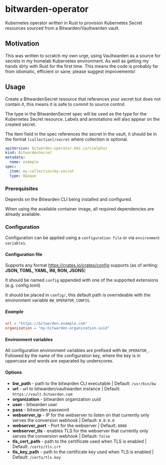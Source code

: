 # bitwarden-operator

Kubernetes operator written in Rust to provision Kubernetes Secret resources sourced from a Bitwarden/Vaultwarden vault.

## Motivation

This was written to scratch my own urge, using Vaultwarden as a source for secrets in my homelab Kubernetes environment.
As well as getting my hands dirty with Rust for the first time. 
This means the code is probably far from idiomatic, efficient or sane; please suggest improvements!

## Usage

Create a BitwardenSecret resource that references your secret but does not contain it, 
this means it is safe to commit to source control.

The type in the BitwardenSecret spec will be used as the type for the Kubernetes Secret resource. 
Labels and annotations will also appear on the created secret.

The item field in the spec references the secret in the vault, 
it should be in the format `[collection]/secret` where collection is optional.

```yaml
apiVersion: bitwarden-operator.k8s.io/v1alpha1
kind: BitwardenSecret
metadata:
  name: example
spec:
  item: my-collection/my-secret
  type: Opaque
```

### Prerequisites

Depends on the Bitwarden CLI being installed and configured. 

When using the available container image, all required dependencies are already available.

### Configuration

Configuration can be applied using a `configuration file`  or via `environment variables`.

#### Configuration file

Supports any format https://crates.io/crates/config supports (as of writing: **JSON, TOML, YAML, INI, RON, JSON5**)

It should be named `config` appended with one of the supported extensions (e.g. config.toml)

It should be placed in `config/`, this default path is overrideable with the environment variable `BW_OPERATOR_CONFIG`.

##### Example
```toml
url = "https://bitwarden.example.com"
organization = "my-bitwarden-organization-uuid"
```

#### Environment variables

All configuration environment variables are prefixed with `BW_OPERATOR_`. Followed by the name of the configuration key, 
where the key is in uppercase and words are separated by underscores.

#### Options

* **bw_path** - path to the bitwarden CLI executable | Default: `/usr/bin/bw`
* **url** - url to bitwarden/vaultwarden instance | Default: `https://vault.bitwarden.com`
* **organization** - bitwarden organization uuid
* **user** - bitwarden user
* **pass** - bitwarden password
* **webserver_ip** - IP for the webserver to listen on that currently only serves the conversion webhook | Default: `0.0.0.0`
* **webserver_port** - Port for the webserver | Default: `8080`
* **webserver_tls** - enables TLS for the webserver that currently only serves the conversion webhook | Default: `false`
* **tls_cert_path** - path to the certificate used when TLS is enabled | Default: `/certs/tls.crt`
* **tls_key_path** - path to the certificate key used when TLS is enabled | Default: `/certs/tls.key`
